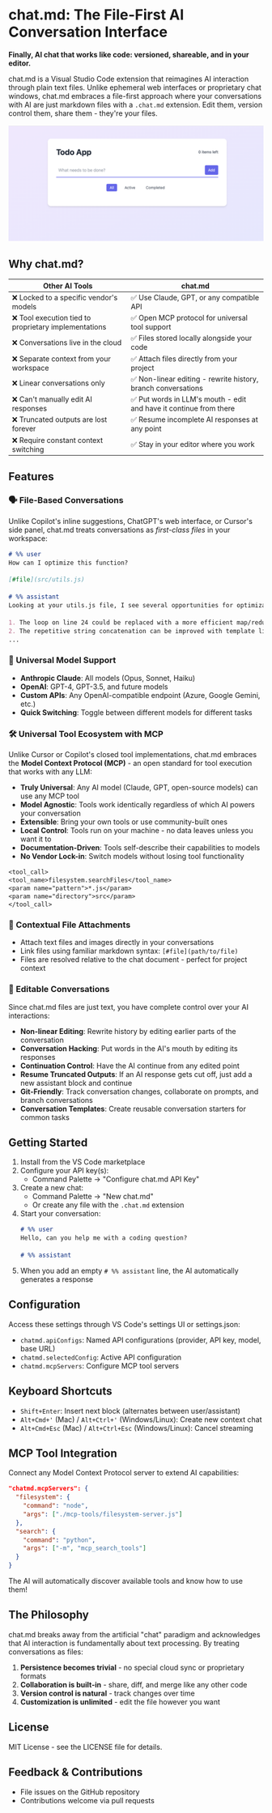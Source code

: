 # chat.md: The File-First AI Conversation Interface

**Finally, AI chat that works like code: versioned, shareable, and in your editor.**

chat.md is a Visual Studio Code extension that reimagines AI interaction through plain text files. Unlike ephemeral web interfaces or proprietary chat windows, chat.md embraces a file-first approach where your conversations with AI are just markdown files with a `.chat.md` extension. Edit them, version control them, share them - they're your files.

![chat.md demo](samples/image-1.png)

## Why chat.md?

| Other AI Tools | chat.md |
|----------------|---------|
| ❌ Locked to a specific vendor's models | ✅ Use Claude, GPT, or any compatible API |
| ❌ Tool execution tied to proprietary implementations | ✅ Open MCP protocol for universal tool support |
| ❌ Conversations live in the cloud | ✅ Files stored locally alongside your code |
| ❌ Separate context from your workspace | ✅ Attach files directly from your project |
| ❌ Linear conversations only | ✅ Non-linear editing - rewrite history, branch conversations |
| ❌ Can't manually edit AI responses | ✅ Put words in LLM's mouth - edit and have it continue from there |
| ❌ Truncated outputs are lost forever | ✅ Resume incomplete AI responses at any point |
| ❌ Require constant context switching | ✅ Stay in your editor where you work |

## Features

### 🗣️ File-Based Conversations

Unlike Copilot's inline suggestions, ChatGPT's web interface, or Cursor's side panel, chat.md treats conversations as *first-class files* in your workspace:

```markdown
# %% user
How can I optimize this function?

[#file](src/utils.js)

# %% assistant
Looking at your utils.js file, I see several opportunities for optimization:

1. The loop on line 24 could be replaced with a more efficient map/reduce pattern
2. The repetitive string concatenation can be improved with template literals
...
```

### 🔌 Universal Model Support

- **Anthropic Claude**: All models (Opus, Sonnet, Haiku)
- **OpenAI**: GPT-4, GPT-3.5, and future models
- **Custom APIs**: Any OpenAI-compatible endpoint (Azure, Google Gemini, etc.)
- **Quick Switching**: Toggle between different models for different tasks

### 🛠️ Universal Tool Ecosystem with MCP

Unlike Cursor or Copilot's closed tool implementations, chat.md embraces the **Model Context Protocol (MCP)** - an open standard for tool execution that works with any LLM:

- **Truly Universal**: Any AI model (Claude, GPT, open-source models) can use any MCP tool
- **Model Agnostic**: Tools work identically regardless of which AI powers your conversation
- **Extensible**: Bring your own tools or use community-built ones
- **Local Control**: Tools run on your machine - no data leaves unless you want it to
- **Documentation-Driven**: Tools self-describe their capabilities to models
- **No Vendor Lock-in**: Switch models without losing tool functionality

```
<tool_call>
<tool_name>filesystem.searchFiles</tool_name>
<param name="pattern">*.js</param>
<param name="directory">src</param>
</tool_call>
```

### 📎 Contextual File Attachments

- Attach text files and images directly in your conversations
- Link files using familiar markdown syntax: `[#file](path/to/file)`
- Files are resolved relative to the chat document - perfect for project context

### 💾 Editable Conversations

Since chat.md files are just text, you have complete control over your AI interactions:

- **Non-linear Editing**: Rewrite history by editing earlier parts of the conversation
- **Conversation Hacking**: Put words in the AI's mouth by editing its responses
- **Continuation Control**: Have the AI continue from any edited point
- **Resume Truncated Outputs**: If an AI response gets cut off, just add a new assistant block and continue
- **Git-Friendly**: Track conversation changes, collaborate on prompts, and branch conversations
- **Conversation Templates**: Create reusable conversation starters for common tasks

## Getting Started

1. Install from the VS Code marketplace
2. Configure your API key(s):
   - Command Palette → "Configure chat.md API Key"
3. Create a new chat:
   - Command Palette → "New chat.md"
   - Or create any file with the `.chat.md` extension
4. Start your conversation:
   ```markdown
   # %% user
   Hello, can you help me with a coding question?

   # %% assistant
   
   ```
5. When you add an empty `# %% assistant` line, the AI automatically generates a response

## Configuration

Access these settings through VS Code's settings UI or settings.json:

- `chatmd.apiConfigs`: Named API configurations (provider, API key, model, base URL)
- `chatmd.selectedConfig`: Active API configuration
- `chatmd.mcpServers`: Configure MCP tool servers

## Keyboard Shortcuts

- `Shift+Enter`: Insert next block (alternates between user/assistant)
- `Alt+Cmd+'` (Mac) / `Alt+Ctrl+'` (Windows/Linux): Create new context chat
- `Alt+Cmd+Esc` (Mac) / `Alt+Ctrl+Esc` (Windows/Linux): Cancel streaming

## MCP Tool Integration

Connect any Model Context Protocol server to extend AI capabilities:

```json
"chatmd.mcpServers": {
  "filesystem": {
    "command": "node",
    "args": ["./mcp-tools/filesystem-server.js"]
  },
  "search": {
    "command": "python",
    "args": ["-m", "mcp_search_tools"]
  }
}
```

The AI will automatically discover available tools and know how to use them!

## The Philosophy

chat.md breaks away from the artificial "chat" paradigm and acknowledges that AI interaction is fundamentally about text processing. By treating conversations as files:

1. **Persistence becomes trivial** - no special cloud sync or proprietary formats
2. **Collaboration is built-in** - share, diff, and merge like any other code
3. **Version control is natural** - track changes over time
4. **Customization is unlimited** - edit the file however you want

## License

MIT License - see the LICENSE file for details.

## Feedback & Contributions

- File issues on the GitHub repository
- Contributions welcome via pull requests